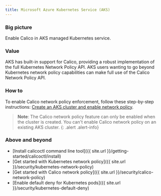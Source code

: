 ```yaml
---
title: Microsoft Azure Kubernetes Service (AKS)
---
```


### Big picture

Enable Calico in AKS managed Kubernetes service.

### Value

AKS has built-in support for Calico, providing a robust implementation of the full Kubernetes Network Policy API. AKS users wanting to go beyond Kubernetes network policy capabilities can make full use of the Calico Network Policy API. 

### How to

To enable Calico network policy enforcement, follow these step-by-step instructions: 
[Create an AKS cluster and enable network policy](https://docs.microsoft.com/en-us/azure/aks/use-network-policies).

> **Note**: The Calico network policy feature can only be enabled when the cluster is created. You can't enable Calico network policy on an existing AKS cluster.
{: .alert .alert-info}

### Above and beyond

- [Install calicoctl command line tool]({{ site.url }}/getting-started/calicoctl/install)
- [Get started with Kubernetes network policy]({{ site.url }}/security/kubernetes-network-policy)
- [Get started with Calico network policy]({{ site.url }}/security/calico-network-policy)
- [Enable default deny for Kubernetes pods]({{ site.url }}/security/kubernetes-default-deny)
